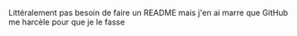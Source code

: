 Littéralement pas besoin de faire un README mais j'en ai marre que GitHub me harcèle pour que je le fasse
